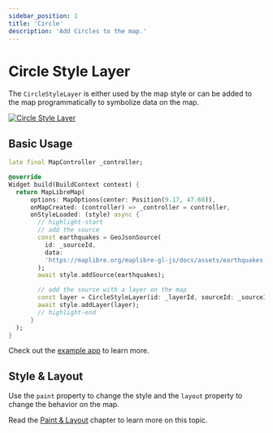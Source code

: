 ```yaml
---
sidebar_position: 1
title: 'Circle'
description: 'Add Circles to the map.'
---
```


# Circle Style Layer

The `CircleStyleLayer` is either used by the map style or can be added to the map
programmatically to symbolize data on the map.

[![Circle Style Layer](/img/layers/circle_layer.jpg)](/demo/#/style-layers/circle)

## Basic Usage

```dart
late final MapController _controller;

@override
Widget build(BuildContext context) {
  return MapLibreMap(
      options: MapOptions(center: Position(9.17, 47.68)),
      onMapCreated: (controller) => _controller = controller,
      onStyleLoaded: (style) async {
        // highlight-start
        // add the source
        const earthquakes = GeoJsonSource(
          id: _sourceId,
          data:
          'https://maplibre.org/maplibre-gl-js/docs/assets/earthquakes.geojson',
        );
        await style.addSource(earthquakes);

        // add the source with a layer on the map
        const layer = CircleStyleLayer(id: _layerId, sourceId: _sourceId);
        await style.addLayer(layer);
        // highlight-end
      }
  );
}
```

Check out
the [example app](https://github.com/josxha/flutter-maplibre/blob/main/example/lib/layers_circle_page.dart)
to learn more.

## Style & Layout

Use the `paint` property to change the style and the `layout`
property to change the behavior on the map.

Read the [Paint & Layout](./paint-and-layout) chapter to learn more on this
topic. 